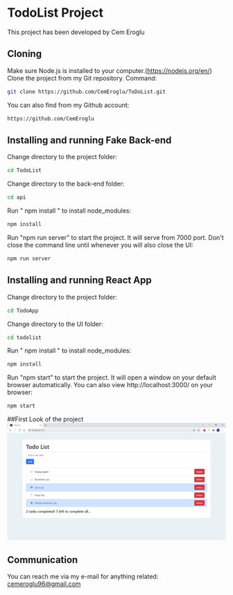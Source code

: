 # TodoList Project
This project has been developed by Cem Eroglu

## Cloning
  Make sure Node.js is installed to your computer.(https://nodejs.org/en/)<br/>
  Clone the project from my Git repository. 
  Command: 
  ```sh
  git clone https://github.com/CemEroglu/ToDoList.git
  ```

  You can also find from my Github account: 
  ```sh
  https://github.com/CemEroglu 
  ```

## Installing and running Fake Back-end
  Change directory to the project folder: 
  ```sh
  cd TodoList
  ```
  Change directory to the back-end folder: 
  ```sh
  cd api 
  ```
  Run " npm install " to install node_modules:
  ```sh
  npm install
  ```
  Run "npm run server" to start the project. It will serve from 7000 port. Don't close the command line until whenever you will also close the UI:
  ```sh
  npm run server
  ```

## Installing and running React App 
  Change directory to the project folder: 
  ```sh
  cd TodoApp
  ```
  Change directory to the UI folder: 
  ```sh
  cd todolist
  ```
  Run " npm install " to install node_modules:
  ```sh
  npm install
  ```
  Run "npm start" to start the project. It will open a window on your default browser automatically. You can also view http://localhost:3000/ on your browser:
  ```sh
  npm start
  ```
##First Look of the project
![](screenshots/Firstlook.JPG)
## Communication
You can reach me via my e-mail for anything related: cemeroglu96@gmail.com
